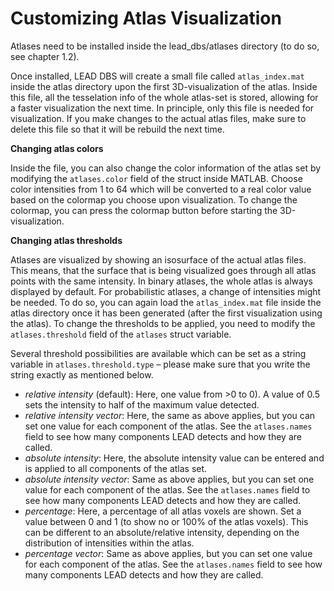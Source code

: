 # Customizing Atlas Visualization



Atlases need to be installed inside the lead\_dbs/atlases directory \(to do so, see chapter 1.2\).

Once installed, LEAD DBS will create a small file called `atlas_index.mat` inside the atlas directory upon the first 3D-visualization of the atlas. Inside this file, all the tesselation info of the whole atlas-set is stored, allowing for a faster visualization the next time. In principle, only this file is needed for visualization. If you make changes to the actual atlas files, make sure to delete this file so that it will be rebuild the next time.

**Changing atlas colors**

Inside the file, you can also change the color information of the atlas set by modifying the `atlases.color` field of the struct inside MATLAB. Choose color intensities from 1 to 64 which will be converted to a real color value based on the colormap you choose upon visualization. To change the colormap, you can press the colormap button before starting the 3D-visualization.

**Changing atlas thresholds**

Atlases are visualized by showing an isosurface of the actual atlas files. This means, that the surface that is being visualized goes through all atlas points with the same intensity. In binary atlases, the whole atlas is always displayed by default. For probabilistic atlases, a change of intensities might be needed. To do so, you can again load the `atlas_index.mat` file inside the atlas directory once it has been generated \(after the first visualization using the atlas\). To change the thresholds to be applied, you need to modify the `atlases.threshold` field of the `atlases` struct variable.

Several threshold possibilities are available which can be set as a string variable in `atlases.threshold.type` – please make sure that you write the string exactly as mentioned below.

* _relative intensity_ \(default\): Here, one value from &gt;0 to 0\). A value of 0.5 sets the intensity to half of the maximum value detected.
* _relative intensity vector_: Here, the same as above applies, but you can set one value for each component of the atlas. See the `atlases.names` field to see how many components LEAD detects and how they are called.
* _absolute intensity_: Here, the absolute intensity value can be entered and is applied to all components of the atlas set.
* _absolute intensity vector_: Same as above applies, but you can set one value for each component of the atlas. See the `atlases.names` field to see how many components LEAD detects and how they are called.
* _percentage_: Here, a percentage of all atlas voxels are shown. Set a value between 0 and 1 \(to show no or 100% of the atlas voxels\). This can be different to an absolute/relative intensity, depending on the distribution of intensities within the atlas.
* _percentage vector_: Same as above applies, but you can set one value for each component of the atlas. See the `atlases.names` field to see how many components LEAD detects and how they are called.


